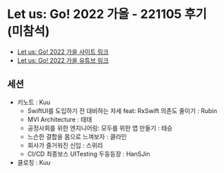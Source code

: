 # Let us: Go! 2022 가을 - 221105 후기 (미참석)

- [Let us: Go! 2022 가을 사이트 링크](https://let-us-go-2022-fall.vercel.app/) 
- [Let us: Go! 2022 가을 유튜브 링크](https://www.youtube.com/playlist?list=PLfx4MMAj7YbFUnrH7M4Fc8IMAkP5NusNi) 


## 세션
- 키노트 : Kuu
    - SwiftUI를 도입하기 전 대비하는 자세 feat: RxSwift 의존도 줄이기 : Rubin
    - MVI Architecture : 태태
    - 공정사회를 위한 엔지니어링: 모두를 위한 앱 만들기 : 태승
    - 느슨한 결합을 몸으로 느껴보자 : 클라인
    - 회사가 즐거워진 신입 : 스위리
    - CI/CD 최종보스 UITesting 두둥등장 : HanSJin
- 클로징 : Kuu

